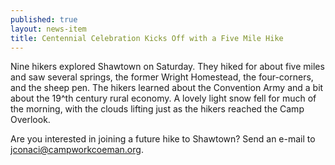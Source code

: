 ```yaml
---
published: true
layout: news-item
title: Centennial Celebration Kicks Off with a Five Mile Hike
---
```


Nine hikers explored Shawtown on Saturday.  They hiked for about five miles and saw several springs, the former Wright Homestead, the four-corners, and the sheep pen.  The hikers learned about the Convention Army and a bit about the 19^th century rural economy.  A lovely light snow fell for much of the morning, with the clouds lifting just as the hikers reached the Camp Overlook.

Are you interested in joining a future hike to Shawtown?  Send an e-mail to [jconaci@campworkcoeman.org](mailto:jconaci@campworkcoeman.org).
